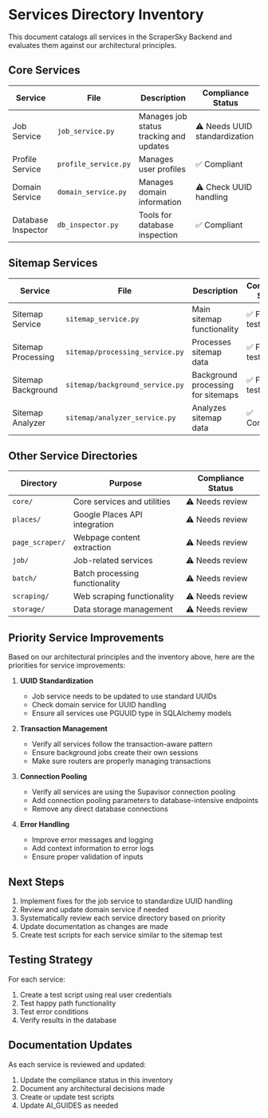 # Services Directory Inventory

This document catalogs all services in the ScraperSky Backend and evaluates them against our architectural principles.

## Core Services

| Service            | File                 | Description                             | Compliance Status             |
| ------------------ | -------------------- | --------------------------------------- | ----------------------------- |
| Job Service        | `job_service.py`     | Manages job status tracking and updates | ⚠️ Needs UUID standardization |
| Profile Service    | `profile_service.py` | Manages user profiles                   | ✅ Compliant                  |
| Domain Service     | `domain_service.py`  | Manages domain information              | ⚠️ Check UUID handling        |
| Database Inspector | `db_inspector.py`    | Tools for database inspection           | ✅ Compliant                  |

## Sitemap Services

| Service            | File                            | Description                        | Compliance Status   |
| ------------------ | ------------------------------- | ---------------------------------- | ------------------- |
| Sitemap Service    | `sitemap_service.py`            | Main sitemap functionality         | ✅ Fixed and tested |
| Sitemap Processing | `sitemap/processing_service.py` | Processes sitemap data             | ✅ Fixed and tested |
| Sitemap Background | `sitemap/background_service.py` | Background processing for sitemaps | ✅ Fixed and tested |
| Sitemap Analyzer   | `sitemap/analyzer_service.py`   | Analyzes sitemap data              | ✅ Compliant        |

## Other Service Directories

| Directory       | Purpose                        | Compliance Status |
| --------------- | ------------------------------ | ----------------- |
| `core/`         | Core services and utilities    | ⚠️ Needs review   |
| `places/`       | Google Places API integration  | ⚠️ Needs review   |
| `page_scraper/` | Webpage content extraction     | ⚠️ Needs review   |
| `job/`          | Job-related services           | ⚠️ Needs review   |
| `batch/`        | Batch processing functionality | ⚠️ Needs review   |
| `scraping/`     | Web scraping functionality     | ⚠️ Needs review   |
| `storage/`      | Data storage management        | ⚠️ Needs review   |

## Priority Service Improvements

Based on our architectural principles and the inventory above, here are the priorities for service improvements:

1. **UUID Standardization**

   - Job service needs to be updated to use standard UUIDs
   - Check domain service for UUID handling
   - Ensure all services use PGUUID type in SQLAlchemy models

2. **Transaction Management**

   - Verify all services follow the transaction-aware pattern
   - Ensure background jobs create their own sessions
   - Make sure routers are properly managing transactions

3. **Connection Pooling**

   - Verify all services are using the Supavisor connection pooling
   - Add connection pooling parameters to database-intensive endpoints
   - Remove any direct database connections

4. **Error Handling**
   - Improve error messages and logging
   - Add context information to error logs
   - Ensure proper validation of inputs

## Next Steps

1. Implement fixes for the job service to standardize UUID handling
2. Review and update domain service if needed
3. Systematically review each service directory based on priority
4. Update documentation as changes are made
5. Create test scripts for each service similar to the sitemap test

## Testing Strategy

For each service:

1. Create a test script using real user credentials
2. Test happy path functionality
3. Test error conditions
4. Verify results in the database

## Documentation Updates

As each service is reviewed and updated:

1. Update the compliance status in this inventory
2. Document any architectural decisions made
3. Create or update test scripts
4. Update AI_GUIDES as needed
